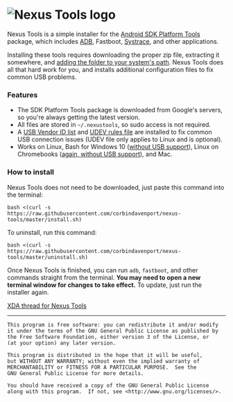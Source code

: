![Nexus Tools logo](https://i.imgur.com/2l38Zqb.png)
================

Nexus Tools is a simple installer for the [Android SDK Platform Tools](https://developer.android.com/studio/releases/platform-tools) package, which includes [ADB](https://developer.android.com/studio/command-line/adb.html), Fastboot, [Systrace](https://developer.android.com/studio/profile/systrace-commandline.html), and other applications.

Installing these tools requires downloading the proper zip file, extracting it somewhere, and [adding the folder to your system's path](https://askubuntu.com/a/60221). Nexus Tools does all that hard work for you, and installs additional configuration files to fix common USB problems.

### Features

* The SDK Platform Tools package is downloaded from Google's servers, so you're always getting the latest version.
* All files are stored in `~/.nexustools`, so sudo access is not required.
* A [USB Vendor ID list](https://apkudo.com/one-true-adb_usb-ini-to-rule-them-all/) and [UDEV rules file](https://github.com/M0Rf30/android-udev-rules/blob/master/51-android.rules) are installed to fix common USB connection issues (UDEV file only applies to Linux and is optional).
* Works on Linux, Bash for Windows 10 ([without USB support](https://github.com/Microsoft/WSL/issues/2195)), Linux on Chromebooks ([again, without USB support](https://www.aboutchromebooks.com/news/project-crostini-linux-usb-support-chromebooks/)), and Mac.

### How to install

Nexus Tools does not need to be downloaded, just paste this command into the terminal:
```
bash <(curl -s https://raw.githubusercontent.com/corbindavenport/nexus-tools/master/install.sh)
```
To uninstall, run this command:
```
bash <(curl -s https://raw.githubusercontent.com/corbindavenport/nexus-tools/master/uninstall.sh)
```

Once Nexus Tools is finished, you can run `adb`, `fastboot`, and other commands straight from the terminal. **You may need to open a new terminal window for changes to take effect.** To update, just run the installer again.

[XDA thread for Nexus Tools](http://forum.xda-developers.com/general/general/tool-nexus-tools-2-8-featured-xda-t3258661)

---------------------------------------

    This program is free software: you can redistribute it and/or modify
    it under the terms of the GNU General Public License as published by
    the Free Software Foundation, either version 3 of the License, or
    (at your option) any later version.

    This program is distributed in the hope that it will be useful,
    but WITHOUT ANY WARRANTY; without even the implied warranty of
    MERCHANTABILITY or FITNESS FOR A PARTICULAR PURPOSE.  See the
    GNU General Public License for more details.

    You should have received a copy of the GNU General Public License
    along with this program.  If not, see <http://www.gnu.org/licenses/>.

